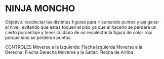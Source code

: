 # NINJA MONCHO

Objetivo: recolectar las distintas figuras para ir sumando puntos y así ganar el nivel, 
evitando que estas toquen el piso ya que al hacerlo se perdera un cierto porcentaje y 
tener cuidado de no recolectar la figura de color rojo porque sino se perderan puntos.

CONTROLES
Moverse a la Izquierda: Flecha Izquierda
Moverse a la Derecha: Flecha Derecha
Moverse a la Saltar: Flecha de Arriba



